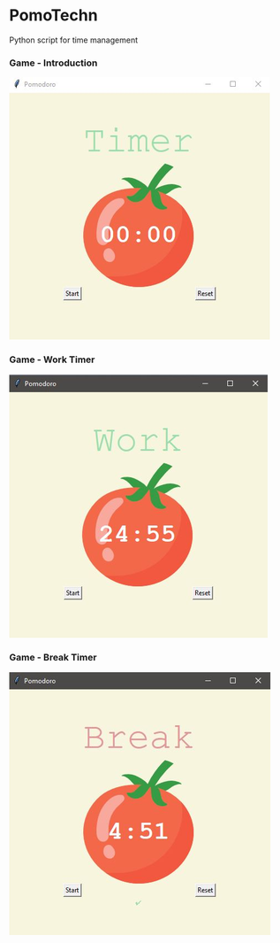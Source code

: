 # PomoTechn
Python script for time management

### Game - Introduction
![](GUI/image_pomodoro_1.JPG)

### Game - Work Timer
![](GUI/image_pomodoro_2.JPG)

### Game - Break Timer
![](GUI/image_pomodoro_3.JPG)
